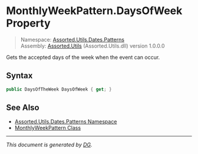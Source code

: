 ﻿# MonthlyWeekPattern.DaysOfWeek Property

> Namespace: [Assorted.Utils.Dates.Patterns](_toc.Assorted.Utils.md#Assorted.Utils.Dates.Patterns%20Namespace)\
> Assembly: [Assorted.Utils](_toc.Assorted.Utils.md) (Assorted.Utils.dll) version 1.0.0.0

Gets the accepted days of the week when the event can occur.

## Syntax

```csharp
public DaysOfTheWeek DaysOfWeek { get; }
```

## See Also

- [Assorted.Utils.Dates.Patterns Namespace](_toc.Assorted.Utils.md#Assorted.Utils.Dates.Patterns%20Namespace)
- [MonthlyWeekPattern Class](Assorted.Utils.Dates.Patterns.MonthlyWeekPattern.md)

---

_This document is generated by [DG](https://github.com/Khojasteh/dg)._
